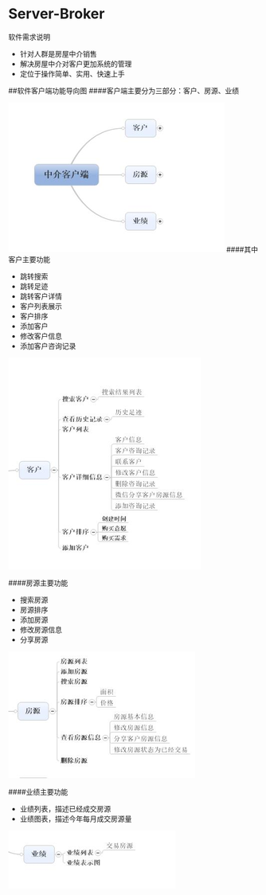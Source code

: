 # Server-Broker
软件需求说明
  - 针对人群是房屋中介销售
  - 解决房屋中介对客户更加系统的管理
  - 定位于操作简单、实用、快速上手

##软件客户端功能导向图
####客户端主要分为三部分：客户、房源、业绩

![img](https://github.com/gyh/Server-Broker/blob/master/Project%20documentation/image/liangxiang-1.jpg)
####其中客户主要功能
  - 跳转搜索
  - 跳转足迹
  - 跳转客户详情
  - 客户列表展示
  - 客户排序
  - 添加客户
  - 修改客户信息
  - 添加客户咨询记录

![img](https://github.com/gyh/Server-Broker/blob/master/Project%20documentation/image/liangxiang-2.jpg)

####房源主要功能
  - 搜索房源
  - 房源排序
  - 添加房源
  - 修改房源信息
  - 分享房源

![img](https://github.com/gyh/Server-Broker/blob/master/Project%20documentation/image/liangxiang-3.jpg)

####业绩主要功能
  - 业绩列表，描述已经成交房源
  - 业绩图表，描述今年每月成交房源量

![img](https://github.com/gyh/Server-Broker/blob/master/Project%20documentation/image/liangxiang-4.jpg)

